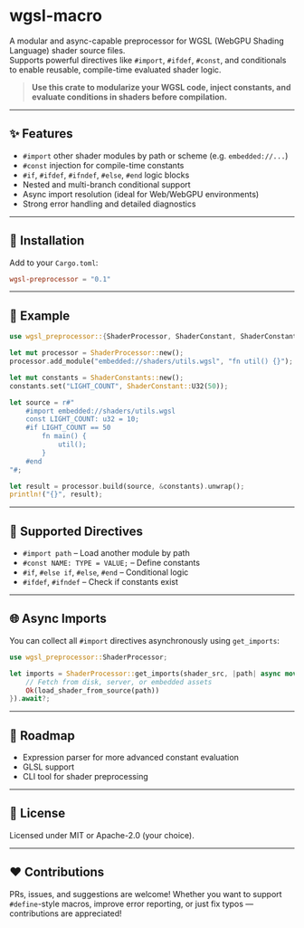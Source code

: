 # wgsl-macro

A modular and async-capable preprocessor for WGSL (WebGPU Shading Language) shader source files.\
Supports powerful directives like `#import`, `#ifdef`, `#const`, and conditionals to enable reusable, compile-time evaluated shader logic.

> **Use this crate to modularize your WGSL code, inject constants, and evaluate conditions in shaders before compilation.**

---

## ✨ Features

- `#import` other shader modules by path or scheme (e.g. `embedded://...`)
- `#const` injection for compile-time constants
- `#if`, `#ifdef`, `#ifndef`, `#else`, `#end` logic blocks
- Nested and multi-branch conditional support
- Async import resolution (ideal for Web/WebGPU environments)
- Strong error handling and detailed diagnostics

---

## 📆 Installation

Add to your `Cargo.toml`:

```toml
wgsl-preprocessor = "0.1"
```

---

## 🧪 Example

```rust
use wgsl_preprocessor::{ShaderProcessor, ShaderConstant, ShaderConstants};

let mut processor = ShaderProcessor::new();
processor.add_module("embedded://shaders/utils.wgsl", "fn util() {}");

let mut constants = ShaderConstants::new();
constants.set("LIGHT_COUNT", ShaderConstant::U32(50));

let source = r#"
    #import embedded://shaders/utils.wgsl
    const LIGHT_COUNT: u32 = 10;
    #if LIGHT_COUNT == 50
        fn main() {
            util();
        }
    #end
"#;

let result = processor.build(source, &constants).unwrap();
println!("{}", result);
```

---

## 🔧 Supported Directives

- `#import path` – Load another module by path
- `#const NAME: TYPE = VALUE;` – Define constants
- `#if`, `#else if`, `#else`, `#end` – Conditional logic
- `#ifdef`, `#ifndef` – Check if constants exist

---

## 🌐 Async Imports

You can collect all `#import` directives asynchronously using `get_imports`:

```rust
use wgsl_preprocessor::ShaderProcessor;

let imports = ShaderProcessor::get_imports(shader_src, |path| async move {
    // Fetch from disk, server, or embedded assets
    Ok(load_shader_from_source(path))
}).await?;
```

---

## 🚧 Roadmap

- Expression parser for more advanced constant evaluation
- GLSL support
- CLI tool for shader preprocessing

---

## 📄 License

Licensed under MIT or Apache-2.0 (your choice).

---

## ❤️ Contributions

PRs, issues, and suggestions are welcome! Whether you want to support `#define`-style macros, improve error reporting, or just fix typos — contributions are appreciated!

